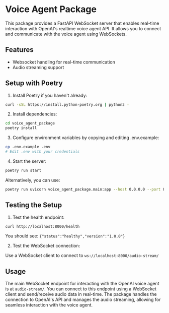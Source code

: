 # Voice Agent Package

This package provides a FastAPI WebSocket server that enables real-time interaction with OpenAI's realtime voice agent API. It allows you to connect and communicate with the voice agent using WebSockets.

## Features
- Websocket handling for real-time communication
- Audio streaming support

## Setup with Poetry

1. Install Poetry if you haven't already:

```bash
curl -sSL https://install.python-poetry.org | python3 -
```

2. Install dependencies:

```bash
cd voice_agent_package
poetry install
```

3. Configure environment variables by copying and editing .env.example:

```bash
cp .env.example .env
# Edit .env with your credentials
```

4. Start the server:

```bash
poetry run start
```

Alternatively, you can use:

```bash
poetry run uvicorn voice_agent_package.main:app --host 0.0.0.0 --port 8000
```

## Testing the Setup

1. Test the health endpoint:

```bash
curl http://localhost:8000/health
```

You should see: `{"status":"healthy","version":"1.0.0"}`

2. Test the WebSocket connection:

Use a WebSocket client to connect to `ws://localhost:8000/audio-stream/`
## Usage

The main WebSocket endpoint for interacting with the OpenAI voice agent is at `audio-stream/`. You can connect to this endpoint using a WebSocket client and send/receive audio data in real-time. The package handles the connection to OpenAI's API and manages the audio streaming, allowing for seamless interaction with the voice agent.